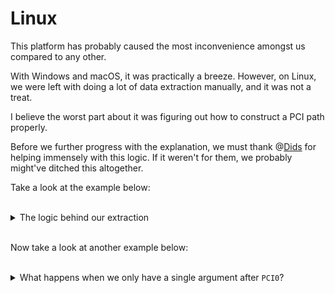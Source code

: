 # Linux

This platform has probably caused the most inconvenience amongst us compared to any other. <br />

With Windows and macOS, it was practically a breeze. However, on Linux, we were left with doing a lot of data extraction manually, and it was not a treat. 

I believe the worst part about it was figuring out how to construct a PCI path properly. <br />

Before we further progress with the explanation, we must thank @[Dids](https://github.com/Dids) for helping immensely with this logic. If it weren't for them, we probably might've ditched this altogether.

Take a look at the example below:

<br />

<details>

<br />

<summary>The logic behind our extraction</summary>

<br />

```
Determine whether or not there should be 1 or 2 pci parts of the full path:

\_SB_.PCI0.RP05.PXSX
    ^^^^^In this case, it's 2: since after PCI0, there's 2 arguments

0000:00:1c.4
     | || |
     | ||_|_ _ _ _ '1c' is the first argument of the first PCI part of the path?
     | |                 ^^^^^^^^^^PciRoot(0x0)/Pci(0x1c,__)/Pci(__,__)
     | |
     |_|_ _ _ _ _  '00' is the first argument of the second PCI part of the path
                         ^^^^^^^^^^PciRoot(0x0)/Pci(__,__)/Pci(0x0,__)

0000:07:00.0
     | || |
     | ||_| _ _ _  '00' is the second argument of the second PCI part of the path
     | |                 ^^^^^^^^^^PciRoot(0x0)/Pci(__,__)/Pci(__,0x0)
     | |
     |_|_ _ _ _ _  '07' is the second argument of the first PCI part of the path
                         ^^^^^^^^^^PciRoot(0x0)/Pci(__,0x7)/Pci(__,__)

Yielding — PciRoot(0x0)/Pci(0x1c,0x7)/Pci(0x0,0x0)
```
</details>

<br />

Now take a look at another example below:

<br />

<details>

<br />

<summary>What happens when we only have a single argument after <code>PCI0</code>?</summary>

```
Determine whether or not there should be 1 or 2 pci parts of the full path:

\_SB_.PCI0.GFX0
    ^^^^^In this case, it's 1: since after PCI0, there's only a single argument

< BLANK >
     | || |
     | ||_|_ _ _ _ There's nothing here.
     | |
     | |
     |_|_ _ _ _ _  There's nothing here.


0000:00:02.0
     | || |
     | ||_| _ _ _  '02' is the first argument of the first PCI part of the path
     | |                 ^^^^^^^^^^PciRoot(0x0)/Pci(0x2,__)
     | |
     |_|_ _ _ _ _  '00' is the second argument of the first PCI part of the path
                         ^^^^^^^^^^PciRoot(0x0)/Pci(__,0x0)

Yielding — PciRoot(0x0)/Pci(0x2,0x0)
```

Bit of a doosey one, eh?

</details>


